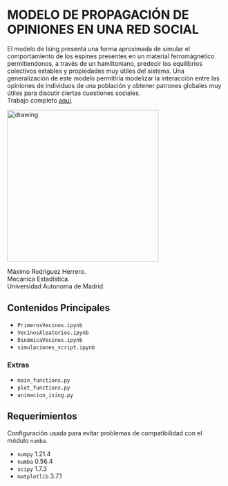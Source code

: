 # MODELO DE PROPAGACIÓN DE OPINIONES EN UNA RED SOCIAL
El modelo de Ising presenta una forma aproximada de simular el comportamiento de los espines presentes en un material ferromágnetico permitiendonos, a través de un hamiltoniano, predecir los equilibrios colectivos estables y propiedades muy útiles del sistema. 
Una generalización de este modelo permitiría modelizar la interacción entre las opiniones de individuos de una población y obtener patrones globales muy útiles para discutir ciertas cuestiones sociales.\
Trabajo completo [aquí](https://github.com/MaximoRdz/MODELO-ISING/blob/main/Modelo_Propagacion_Opiniones_Maximo_Rodriguez.pdf).

<img src="https://github.com/MaximoRdz/MODELO-ISING/blob/main/SIMULACIONES/ising_T_0.9_N_128.gif?raw=true" alt="drawing" width="350"/>

Máximo Rodríguez Herrero.\
Mecánica Estadística.\
Universidad Autonoma de Madrid.

## Contenidos Principales
- `PrimerosVecinos.ipynb`
- `VecinosAleatorios.ipynb`
- `DinámicaVecinos.ipynb`
- `simulaciones_script.ipynb` 

### Extras
- `main_functions.py`
- `plot_functions.py`
- `animacion_ising.py`

## Requerimientos
Configuración usada para evitar problemas de compatibilidad con el módulo `numba`.
- `numpy` 1.21.4
- `numba` 0.56.4
- `scipy` 1.7.3
- `matplotlib` 3.7.1
